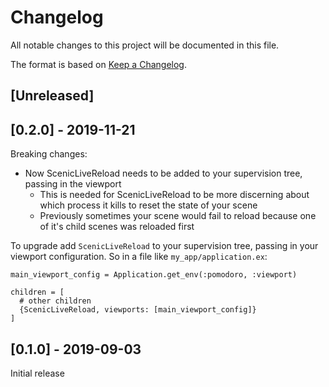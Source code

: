 # Changelog
All notable changes to this project will be documented in this file.

The format is based on [Keep a Changelog](https://keepachangelog.com/en/1.0.0/).

## [Unreleased]

## [0.2.0] - 2019-11-21

Breaking changes:
* Now ScenicLiveReload needs to be added to your supervision tree, passing in
  the viewport
  * This is needed for ScenicLiveReload to be more discerning about which
    process it kills to reset the state of your scene
  * Previously sometimes your scene would fail to reload because one of it's
    child scenes was reloaded first

To upgrade add `ScenicLiveReload` to your supervision tree, passing in your viewport configuration. So in a file like `my_app/application.ex`:

```
main_viewport_config = Application.get_env(:pomodoro, :viewport)

children = [
  # other children
  {ScenicLiveReload, viewports: [main_viewport_config]}
]
```

## [0.1.0] - 2019-09-03

Initial release
